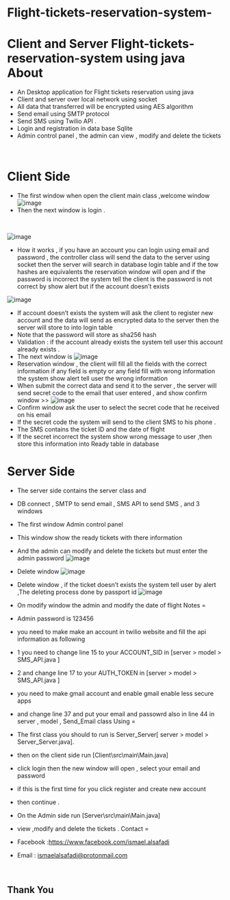 # Flight-tickets-reservation-system-
Client and Server Flight-tickets-reservation-system using java 
<br>
About
=
- An Desktop application for Flight tickets reservation using java 
- Client and server over local network using socket 
- All data that transferred  will be encrypted using AES algorithm
- Send email using SMTP protocol
- Send SMS using Twilio API .
- Login and registration in data base Sqlite
- Admin control panel , the admin can view , modify and delete the tickets

<br>

Client Side 
=
- The first window when open the client main class ,welcome window
![image](https://user-images.githubusercontent.com/31775833/39970141-60fa9944-56ef-11e8-8c2b-951c1a931976.png)
- Then the next window is login .
<br>

![image](https://user-images.githubusercontent.com/31775833/39970175-d34fb72c-56ef-11e8-8db6-40a6f3ea956d.png)
- How it works , if you have an account you can login using email and password , the controller class will send the data to the server using socket then the server will search in database login table and if the tow hashes are equivalents the reservation window will open and if the password is incorrect  the system tell the client is the password is not correct by show alert but if the account doesn’t exists  

![image](https://user-images.githubusercontent.com/31775833/39970201-44caec32-56f0-11e8-82b0-1cb36e0170c1.png)
- If account doesn’t exists the system will ask the client to register new account and the data will send as encrypted data to the server then the server will store to into login table 
- Note that the password will   store as sha256 hash 
- Validation : if the account already exists the system tell user this account already exists .
- The next window is 
![image](https://user-images.githubusercontent.com/31775833/39970214-71db732c-56f0-11e8-9cb4-a23958102598.png)
- Reservation window , the client will fill all the fields with the correct information if any field is empty or any field fill with wrong information the system show alert tell user the wrong information 
- When submit the correct data and send it to the server , the server will send secret code to the email that user entered , and show confirm window >>
![image](https://user-images.githubusercontent.com/31775833/39970222-8d6c2316-56f0-11e8-9fcb-fc8fd6ee5e70.png)
- Confirm window ask the user to select the secret code that he received on his email
- If the secret code the system will send to the client  SMS to his phone .
- The SMS contains the ticket ID and the date of flight 
- If the secret incorrect the system show wrong message to user ,then store this information into Ready table in database 

Server Side
=
- The server side contains the server class and 
- DB connect , SMTP to send email , SMS API to send SMS , and 3 windows 
- The first window Admin control panel 
- This window show the ready tickets with there information 
- And the admin can modify and delete the tickets  but must enter the admin password 
![image](https://user-images.githubusercontent.com/31775833/39970231-cf54821e-56f0-11e8-9ecf-29aa5be1e00d.png)
- Delete window 
![image](https://user-images.githubusercontent.com/31775833/39970254-f3533070-56f0-11e8-88c1-491434e77044.png)
- Delete window , if the ticket doesn’t exists the system tell user by alert ,The deleting process done by passport id 
![image](https://user-images.githubusercontent.com/31775833/39970263-099207bc-56f1-11e8-93bb-5b05c3bbacfd.png)
- On modify window the admin and modify the date of flight 
Notes
=
- Admin password is 123456
- you need to make make an account in twilio website and fill the api information as following 
- 1 you need to change line 15 to your ACCOUNT_SID  in [server > model > SMS_API.java ]
- 2 and change line 17 to your AUTH_TOKEN  in [server > model > SMS_API.java ]
- you need to make gmail account and enable gmail enable less secure apps 
- and change line 37 and put your email and passowrd also in line 44  in server , model ,  Send_Email class 
Using 
=
- The first class you should to run is Server_Server[ server > model > Server_Server.java].
- then on the client side run [Client\src\main\Main.java]
- click login then the new window will open , select your email and password 
- if this is the first time for you click register and create new account 
- then continue .
- On the Admin side run [Server\src\main\Main.java]
-  view ,modify and delete the tickets .
Contact
=
- Facebook :https://www.facebook.com/ismael.alsafadi

- Email : ismaelalsafadi@protonmail.com
<br>
<h2>Thank You</h2>




